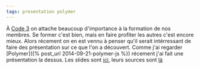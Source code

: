 ```yaml
---
tags: presentation polymer
---
```

À [Code 3](http://code3.ca) on attache beaucoup d'importance à la formation de nos
membres. Se former c'est bien, mais en faire profiter les autres c'est encore mieux.
Alors récement on en est vennu à penser qu'il serait intérressant de faire des
présentation sur ce que l'on a découvert. Comme j'ai regarder
[Polymer]({% post_url 2014-09-21-polymer-js %}) récement j'ai fait une
présentation la dessus. Les slides sont [ici](/slides/2014-10-03-polymer.pdf),
leurs sources sont [là](https://github.com/benzen/polymer-presentation)
